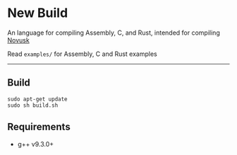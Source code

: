 # New Build

An language for compiling Assembly, C, and Rust, intended for compiling 
[Novusk](https://github.com/new-kernel/novusk/)

Read ``examples/`` for Assembly, C and Rust examples

---

## Build
```commandline
sudo apt-get update
sudo sh build.sh
```

## Requirements

- g++ v9.3.0+
